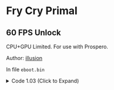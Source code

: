 # Fry Cry Primal

## 60 FPS Unlock

CPU+GPU Limited. For use with Prospero.

Author: [illusion](https://github.com/illusion0001)

In file `eboot.bin`

<details>
<summary>Code 1.03 (Click to Expand)</summary>

```
85 F6 74 1C 3B 35 B2 6A 3A 03 74 14 89 35 AA 6A 3A 03 FF CE 41 8B BD E0 03 00 00

41 8B BD E0 03 00 00 BE 00 00 00 00 EB 0D AA 6A 3A 03 FF CE 41 8B BD E0 03 00 00
```

</details>
